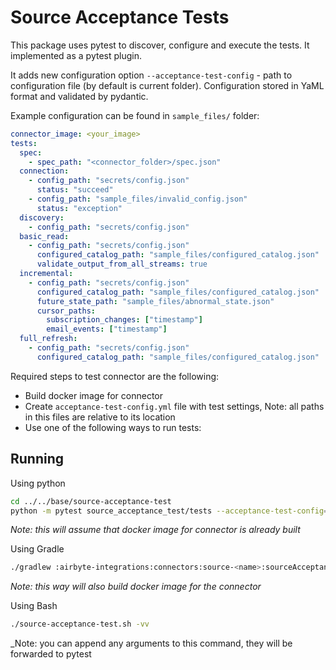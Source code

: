 # Source Acceptance Tests
This package uses pytest to discover, configure and execute the tests.
It implemented as a pytest plugin.

It adds new configuration option `--acceptance-test-config` - path to configuration file (by default is current folder). 
Configuration stored in YaML format and validated by pydantic.

Example configuration can be found in `sample_files/` folder:
```yaml
connector_image: <your_image>
tests:
  spec:
    - spec_path: "<connector_folder>/spec.json"
  connection:
    - config_path: "secrets/config.json"
      status: "succeed"
    - config_path: "sample_files/invalid_config.json"
      status: "exception"
  discovery:
    - config_path: "secrets/config.json"
  basic_read:
    - config_path: "secrets/config.json"
      configured_catalog_path: "sample_files/configured_catalog.json"
      validate_output_from_all_streams: true
  incremental:
    - config_path: "secrets/config.json"
      configured_catalog_path: "sample_files/configured_catalog.json"
      future_state_path: "sample_files/abnormal_state.json"
      cursor_paths:
        subscription_changes: ["timestamp"]
        email_events: ["timestamp"]
  full_refresh:
    - config_path: "secrets/config.json"
      configured_catalog_path: "sample_files/configured_catalog.json"
```
Required steps to test connector are the following:
* Build docker image for connector
* Create `acceptance-test-config.yml` file with test settings, Note: all paths in this files are relative to its location
* Use one of the following ways to run tests:

## Running
Using python
```bash
cd ../../base/source-acceptance-test
python -m pytest source_acceptance_test/tests --acceptance-test-config=<path_to_your_connector> -vvv
```
_Note: this will assume that docker image for connector is already built_

Using Gradle
```bash
./gradlew :airbyte-integrations:connectors:source-<name>:sourceAcceptanceTest
```
_Note: this way will also build docker image for the connector_

Using Bash
```bash
./source-acceptance-test.sh -vv
```
_Note: you can append any arguments to this command, they will be forwarded to pytest
